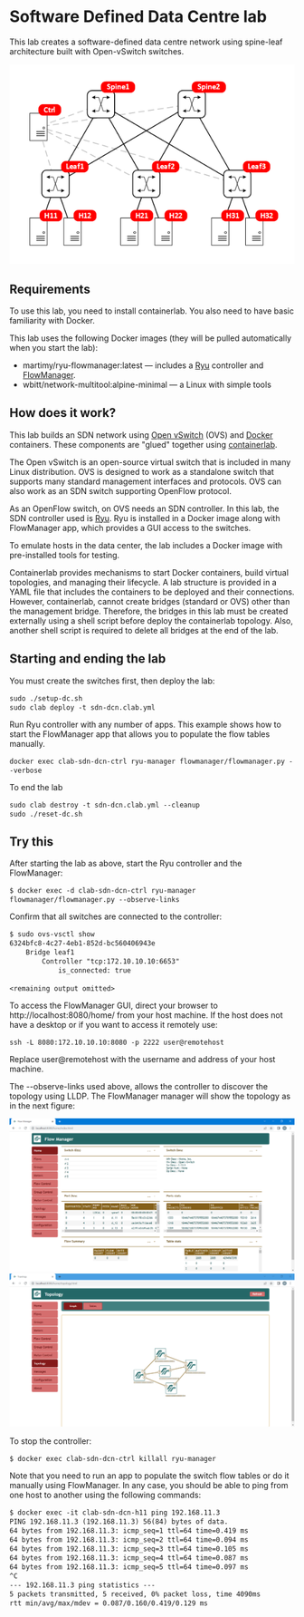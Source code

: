 # Software Defined Data Centre lab

This lab creates a software-defined data centre network using spine-leaf architecture built with Open-vSwitch switches.

![](img/sddcn.png)

## Requirements

To use this lab, you need to install containerlab. You also need to have basic familiarity with Docker.

This lab uses the following Docker images (they will be pulled automatically when you start the lab):

- martimy/ryu-flowmanager:latest — includes a [Ryu](https://github.com/faucetsdn/ryu) controller and [FlowManager](https://github.com/martimy/flowmanager).
- wbitt/network-multitool:alpine-minimal — a Linux with simple tools


## How does it work?

This lab builds an SDN network using [Open vSwitch](https://www.openvswitch.org/) (OVS) and [Docker](https://www.docker.com/) containers. These components are "glued" together using [containerlab](https://containerlab.dev/).

The Open vSwitch is an open-source virtual switch that is included in many Linux distribution. OVS is designed to work as a standalone switch that supports many standard management interfaces and protocols. OVS can also work as an SDN switch supporting OpenFlow protocol.

As an OpenFlow switch, on OVS needs an SDN controller. In this lab, the SDN controller used is [Ryu](https://ryu-sdn.org/). Ryu is installed in a Docker image along with FlowManager app, which provides a GUI access to the switches.

To emulate hosts in the data center, the lab includes a Docker image with pre-installed tools for testing.

Containerlab provides mechanisms to start Docker containers, build virtual topologies, and managing their lifecycle. A lab structure is provided in a YAML file that includes the containers to be deployed and their connections. However, containerlab, cannot create bridges (standard or OVS) other than the management bridge. Therefore, the bridges in this lab must be created externally using a shell script before deploy the containerlab topology. Also, another shell script is required to delete all bridges at the end of the lab.


## Starting and ending the lab

You must create the switches first, then deploy the lab:

```
sudo ./setup-dc.sh
sudo clab deploy -t sdn-dcn.clab.yml
```

Run Ryu controller with any number of apps. This example shows how to start the FlowManager app that allows you to populate the flow tables manually.

```
docker exec clab-sdn-dcn-ctrl ryu-manager flowmanager/flowmanager.py --verbose
```

To end the lab

```
sudo clab destroy -t sdn-dcn.clab.yml --cleanup
sudo ./reset-dc.sh
```

## Try this

After starting the lab as above, start the Ryu controller and the FlowManager:

```
$ docker exec -d clab-sdn-dcn-ctrl ryu-manager flowmanager/flowmanager.py --observe-links
```

Confirm that all switches are connected to the controller:

```
$ sudo ovs-vsctl show
6324bfc8-4c27-4eb1-852d-bc560406943e
    Bridge leaf1
        Controller "tcp:172.10.10.10:6653"
            is_connected: true

<remaining output omitted>
```

To access the FlowManager GUI, direct your browser to http://localhost:8080/home/ from your host machine. If the host does not have a desktop or if you want to access it remotely use:

```
ssh -L 8080:172.10.10.10:8080 -p 2222 user@remotehost
```

Replace user@remotehost with the username and address of your host machine.

The --observe-links used above, allows the controller to discover the topology using LLDP. The FlowManager manager will show the topology as in the next figure:

![](img/fm.png)
![](img/fm2.png)

To stop the controller:

```
$ docker exec clab-sdn-dcn-ctrl killall ryu-manager
```


Note that you need to run an app to populate the switch flow tables or do it manually using FlowManager. In any case, you should be able to ping from one host to another using the following commands:

```
$ docker exec -it clab-sdn-dcn-h11 ping 192.168.11.3
PING 192.168.11.3 (192.168.11.3) 56(84) bytes of data.
64 bytes from 192.168.11.3: icmp_seq=1 ttl=64 time=0.419 ms
64 bytes from 192.168.11.3: icmp_seq=2 ttl=64 time=0.094 ms
64 bytes from 192.168.11.3: icmp_seq=3 ttl=64 time=0.105 ms
64 bytes from 192.168.11.3: icmp_seq=4 ttl=64 time=0.087 ms
64 bytes from 192.168.11.3: icmp_seq=5 ttl=64 time=0.097 ms
^C
--- 192.168.11.3 ping statistics ---
5 packets transmitted, 5 received, 0% packet loss, time 4090ms
rtt min/avg/max/mdev = 0.087/0.160/0.419/0.129 ms
```
